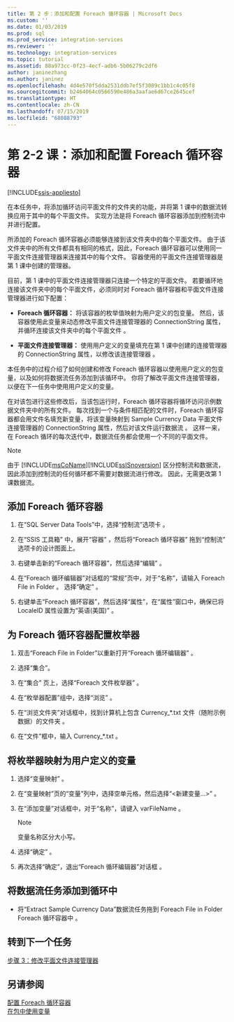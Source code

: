 ```yaml
---
title: 第 2 步：添加和配置 Foreach 循环容器 | Microsoft Docs
ms.custom: ''
ms.date: 01/03/2019
ms.prod: sql
ms.prod_service: integration-services
ms.reviewer: ''
ms.technology: integration-services
ms.topic: tutorial
ms.assetid: 88a973cc-0f23-4ecf-adb6-5b06279c2df6
author: janinezhang
ms.author: janinez
ms.openlocfilehash: 4d4e570f5dda2531ddb7ef5f3089c1bb1c4c05f8
ms.sourcegitcommit: b2464064c0566590e486a3aafae6d67ce2645cef
ms.translationtype: HT
ms.contentlocale: zh-CN
ms.lasthandoff: 07/15/2019
ms.locfileid: "68088793"
---
```

# <a name="lesson-2-2-add-and-configure-the-foreach-loop-container"></a>第 2-2 课：添加和配置 Foreach 循环容器

[!INCLUDE[ssis-appliesto](../includes/ssis-appliesto-ssvrpluslinux-asdb-asdw-xxx.md)]



在本任务中，将添加循环访问平面文件的文件夹的功能，并将第 1 课中的数据流转换应用于其中的每个平面文件。 实现方法是将 Foreach 循环容器添加到控制流中并进行配置。  
  
所添加的 Foreach 循环容器必须能够连接到该文件夹中的每个平面文件。 由于该文件夹中的所有文件都具有相同的格式，因此，Foreach 循环容器可以使用同一平面文件连接管理器来连接其中的每个文件。 容器使用的平面文件连接管理器是第 1 课中创建的管理器。  
  
目前，第 1 课中的平面文件连接管理器只连接一个特定的平面文件。 若要循环地连接该文件夹中的每个平面文件，必须同时对 Foreach 循环容器和平面文件连接管理器进行如下配置：  
  
-   **Foreach 循环容器：** 将该容器的枚举值映射为用户定义的包变量。 然后，该容器使用此变量来动态修改平面文件连接管理器的 ConnectionString 属性，并循环连接该文件夹中的每个平面文件  。  
  
-   **平面文件连接管理器：** 使用用户定义的变量填充在第 1 课中创建的连接管理器的 ConnectionString 属性，以修改该连接管理器  。  
  
本任务中的过程介绍了如何创建和修改 Foreach 循环容器以使用用户定义的包变量，以及如何将数据流任务添加到该循环中。 你将了解改平面文件连接管理器，以便在下一任务中使用用户定义的变量。  
  
在对该包进行这些修改后，当该包运行时，Foreach 循环容器将循环访问示例数据文件夹中的所有文件。 每次找到一个与条件相匹配的文件时，Foreach 循环容器都会用文件名填充新变量，将该变量映射到 Sample Currency Data 平面文件连接管理器的 ConnectionString 属性，然后对该文件运行数据流  。 这样一来，在 Foreach 循环的每次迭代中，数据流任务都会使用一个不同的平面文件。  
  
> [!NOTE]  
> 由于 [!INCLUDE[msCoName](../includes/msconame-md.md)][!INCLUDE[ssISnoversion](../includes/ssisnoversion-md.md)] 区分控制流和数据流，因此添加到控制流的任何循环都不需要对数据流进行修改。 因此，无需更改第 1 课数据流。  
  
## <a name="add-a-foreach-loop-container"></a>添加 Foreach 循环容器  
  
1.  在“SQL Server Data Tools”中，选择“控制流”选项卡   。  
  
2.  在“SSIS 工具箱”  中，展开“容器”  ，然后将“Foreach 循环容器”  拖到“控制流”  选项卡的设计图面上。  
  
3.  右键单击新的“Foreach 循环容器”，然后选择“编辑”   。  
  
4.  在“Foreach 循环编辑器”对话框的“常规”页中，对于“名称”，请输入 Foreach File in Folder     。 选择“确定”  。  
  
5.  右键单击“Foreach 循环容器”，然后选择“属性”，在“属性”窗口中，确保已将 LocaleID 属性设置为“英语(美国)”     。  
  
## <a name="configure-the-enumerator-for-the-foreach-loop-container"></a>为 Foreach 循环容器配置枚举器  
  
1.  双击“Foreach File in Folder”以重新打开“Foreach 循环编辑器”   。  
  
2.   选择“集合”。  
  
3.  在“集合”  页上，选择“Foreach 文件枚举器”  。  
  
4.  在“枚举器配置”组中，选择“浏览”   。  
  
5.  在“浏览文件夹”对话框中，找到计算机上包含 Currency_*.txt 文件（随附示例数据）的文件夹  。

6.  在“文件”框中，输入 Currency_\*.txt   。  
  
## <a name="map-the-enumerator-to-a-user-defined-variable"></a>将枚举器映射为用户定义的变量  
  
1.  选择“变量映射”  。  
  
2.  在“变量映射”页的“变量”列中，选择空单元格，然后选择“\<新建变量…>”    。  
  
3.  在“添加变量”对话框中，对于“名称”，请键入 varFileName    。  
  
    > [!NOTE]  
    > 变量名称区分大小写。  
  
4.  选择“确定”  。  
  
5.  再次选择“确定”，退出“Foreach 循环编辑器”对话框   。  
  
## <a name="add-the-data-flow-task-to-the-loop"></a>将数据流任务添加到循环中  
  
-   将“Extract Sample Currency Data”数据流任务拖到 Foreach File in Folder Foreach 循环容器中   。  
  
## <a name="go-to-next-task"></a>转到下一个任务  
[步骤 3：修改平面文件连接管理器](../integration-services/lesson-2-3-modifying-the-flat-file-connection-manager.md)  
  
## <a name="see-also"></a>另请参阅  
[配置 Foreach 循环容器](https://msdn.microsoft.com/library/519c6f96-5e1f-47d2-b96a-d49946948c25)  
[在包中使用变量](https://msdn.microsoft.com/library/7742e92d-46c5-4cc4-b9a3-45b688ddb787)  
  
  
  
